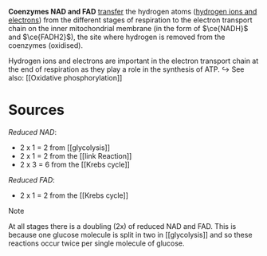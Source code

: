 **Coenzymes NAD and FAD** <u>transfer</u> the hydrogen atoms (<u>hydrogen ions and electrons</u>) from the different stages of respiration to the electron transport chain on the inner mitochondrial membrane (in the form of $\ce{NADH}$ and $\ce{FADH2}$), the site where hydrogen is removed from the coenzymes (oxidised).

Hydrogen ions and electrons are important in the electron transport chain at the end of respiration as they play a role in the synthesis of ATP.
↪️ See also: [[Oxidative phosphorylation]]

# Sources
*Reduced NAD*:
- 2 x 1 = 2 from [[glycolysis]]
- 2 x 1 = 2 from the [[link Reaction]]
- 2 x 3 = 6 from the [[Krebs cycle]]

*Reduced FAD*:
- 2 x 1 = 2 from the [[Krebs cycle]]

> [!note]
> At all stages there is a doubling (2x) of reduced NAD and FAD. This is because one glucose molecule is split in two in [[glycolysis]] and so these reactions occur twice per single molecule of glucose.
